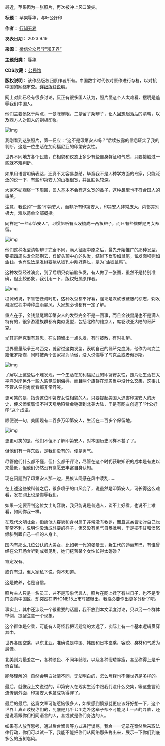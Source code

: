最近，苹果因为一张照片，再次被冲上风口浪尖。




**标题：** 苹果辱华，与叶公好印  

**作者：** [行知无界](https://chinadigitaltimes.net/space/行知无界)  

**发表日期：** 2023.9.19  

**来源：** [微信公众号“行知无界”](https://web.archive.org/web/20230919141708/https://mp.weixin.qq.com/s/ahXdP_iYkEewGdPAmgrrUw)  

**主题归类：** [辱华](https://chinadigitaltimes.net/space/辱华)  

**CDS收藏：** [公民馆](https://chinadigitaltimes.net/space/%E5%85%AC%E6%B0%91%E9%A6%86)  

**版权说明：** 该作品版权归原作者所有。中国数字时代仅对原作进行存档，以对抗中国的网络审查。[详细版权说明](https://chinadigitaltimes.net/chinese/copyright)。


网上对此已经有很多讨论，反正有很多国人认为，照片里这个人太难看，摆明是羞辱我们中国人。


他们主要愤怒于两点，一是眯眯眼，二是留了条辫子，让人回想起落后的清朝，以及西方人对国人的刻板印象。


![img](https://chinadigitaltimes.net/chinese/files/2023/09/post-700354-6509ae830f743.png)


我刚看到这张照片，第一反应：“这不是印第安人吗？”后续披露的信息证实了我的判断，这是一位生活在加利福尼亚的印第安女性。


世界不同地方各个民族，在相貌和仪态上多少有些自身特征和气质，只要接触过一些就不难判断。


如果用语言明确表达，还真不太容易总结，毕竟我不是人种学方面的专家，只能泛泛的说一下，有些印第安人的山根很宽，并且肤色较深。


大家不妨观察一下周围，国人基本不会有这么宽的鼻子，这种鼻型也不符合国人的审美。


注意，我说的“一些”印第安人，而非所有印第安人，印第安人非常庞大，内部差别极大，难以简单全部概括。


同样是“一些印第安人”，习惯把所有头发梳成一两根辫子，而且有些族群是男女都留。


![img](https://chinadigitaltimes.net/chinese/files/2023/09/post-700354-6509ae833ad41.png)


他们这种发型清朝辫子完全不同，满人征服中原之后，最先开始推广的那种发型，要把四周头发全部剃去，仅留头顶中心的头发，结辫下垂形如鼠尾，留发面积则如金钱，也有说法是发辫要能从钱孔中刚好穿过，是为“金钱鼠尾”。


这种发型经过演变，到了后期只剃前脑头发，有人做了一张图，虽然不是特别准确，但比较形象，我引用一下，版权归属原作者。


![img](https://chinadigitaltimes.net/chinese/files/2023/09/post-700354-6509ae835a2eb.png)


坦诚的说，不管在任何时期，这种发型都不好看，遑论是汉族被征服的标志，剃发易服过程中种种血雨腥风，大家想必也都有一定了解。


重点在于，金钱鼠尾跟印第安人的发型完全不是一回事，而且金钱鼠尾也不是满人特有的，很多游猎族群都有类似发型，包括北欧的维京人，席卷欧亚大陆的哥萨克。


尤其哥萨克很有意思，在头顶留出一点头发，有时披散，有时扎辫。


世界重量级拳王乌西克，就留过这类发型，表明自己的哥萨克血脉，他作为乌克兰籍俄罗斯裔，同时被两个国家视为骄傲，没人说侮辱了乌克兰或者俄罗斯。


![img](https://chinadigitaltimes.net/chinese/files/2023/09/post-700354-6509ae837e266.png)


了解以上这些后不难发现，一个生活在加利福尼亚的印第安女性，照片让生活在太平洋对岸另外一些人感觉受到侮辱，而且两个族群在现实当中没什么交集，这事儿不管从任何角度看都非常可笑。


更可笑的是，指责这位印第安女性相貌的人，只要提起美国人迫害印第安人的历史，便义愤填膺恨不得天塌地陷紫金锤砸到北美大陆，于是有网友创造了“叶公好印”这个成语。


顺便说一句，美国现有二百多万印第安人，生活在二百多个保留地。


![img](https://chinadigitaltimes.net/chinese/files/2023/09/post-700354-6509ae83aa8b4.png)


更更可笑的是，他们不但不了解印第安人，对本国历史同样不甚了了。


但他们有一样东西，是我们没有的，便是勇气。


尽管他们什么都不懂，但什么都干评论，尽管在这个时代获取知识的成本是有史以来最低，但他们仍然没有意愿去丰富自身认知。


现在问题到了印第安人那一边，民族认同感在风中凌乱……


在上述这些被科普之后，很多喷子的口风变了，说虽然是印第安人，可长得这么难看，发在网上也是侮辱我们。


如果一定要评判这位女士的容貌，我只能说是普通人，谈不上好看，也说不上难看，如同你我一样。


在现代文明社会，指摘他人容貌和身材属于非常没有教养，而且这类言论对自己也非常不利，说明你没活成想要的样子，但又没有勇气自我批判，于是把不甘和愤怒倾斜到跟自己一样的人身上。


国内有那么几位公认的大美女，比如老一代的张曼玉，新生代的迪丽热巴，有谁曾经在公开场合听到或者见到，她们挖苦某个女性长得太磕碜？


肯定没有。


或许有过，但人家私下说，你不知道。


这是教养，也是自信。


照片主人只是一名员工，并不是形象代言人，照片在网上挂了有些日子，也不是专门面向中国区，却突然在IPHONE15上市时被曝出，我没必要作出更多分析了吧。


事实上，其中还涉及一个很重要的话题，我不放到本文深度讨论，只以另一个群体举例，提醒注意一个现象。


这个群体是空乘，可能有人奇怪我把话题绕的太远了，实际上有一个基本逻辑贯穿其中。


世界各国空乘，以东北亚，准确说是中国、韩国和日本空乘，容貌、身材和气质为最佳。


北美则为最差之一，各种肤色、不同年龄段，以及各种高矮胖瘦，甚至称得上是千奇百怪。


能够理解的，自然会明白社情不同，无法明白的，怎么解释也不懂世界是多样的。


最后，就像我上文说过的，印第安人在现实生活中跟我们没什么交集，等这些言论流传到外面，印第安人也被成功得罪了。


最后的最后，这篇文章可能惹恼很多人，如果感到愤怒就更应该好好想一下，这个世界上真正歧视你们的，到底是几千公里之外这辈子都不可能见上一面的异族，还是说着跟你们相同语言的人，甚或就是你们身边的人。


如果有人放弃思考，通过后台留言等方式进行谩骂，我会一一记录在案然后采取法律行动，你们可以试一下，我能不能把你们从网络那头拽出来，展示一下你们到底多么的玉树临风。

